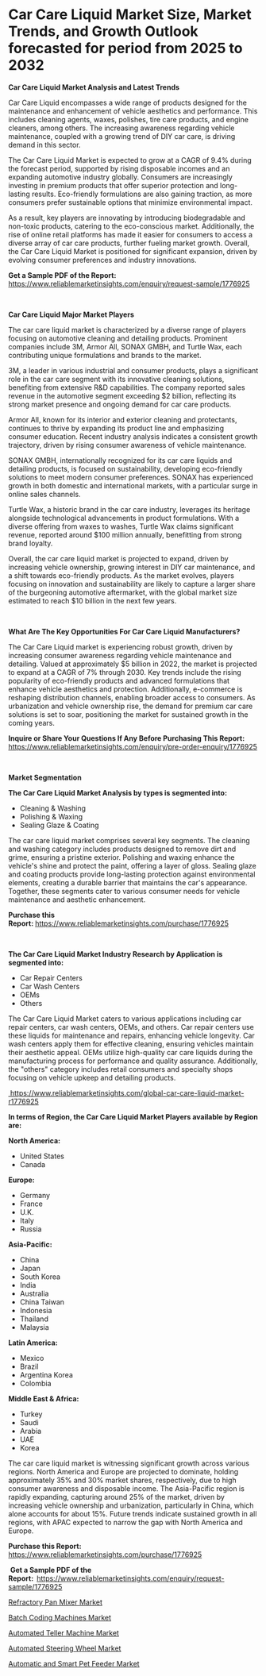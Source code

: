 <p><h1>Car Care Liquid Market Size, Market Trends, and Growth Outlook forecasted for period from 2025 to 2032</h1></p><p><strong>Car Care Liquid Market Analysis and Latest Trends</strong></p>
<p><p>Car Care Liquid encompasses a wide range of products designed for the maintenance and enhancement of vehicle aesthetics and performance. This includes cleaning agents, waxes, polishes, tire care products, and engine cleaners, among others. The increasing awareness regarding vehicle maintenance, coupled with a growing trend of DIY car care, is driving demand in this sector. </p><p>The Car Care Liquid Market is expected to grow at a CAGR of 9.4% during the forecast period, supported by rising disposable incomes and an expanding automotive industry globally. Consumers are increasingly investing in premium products that offer superior protection and long-lasting results. Eco-friendly formulations are also gaining traction, as more consumers prefer sustainable options that minimize environmental impact. </p><p>As a result, key players are innovating by introducing biodegradable and non-toxic products, catering to the eco-conscious market. Additionally, the rise of online retail platforms has made it easier for consumers to access a diverse array of car care products, further fueling market growth. Overall, the Car Care Liquid Market is positioned for significant expansion, driven by evolving consumer preferences and industry innovations.</p></p>
<p><strong>Get a Sample PDF of the Report:&nbsp;</strong> <a href="https://www.reliablemarketinsights.com/enquiry/request-sample/1776925?utm_campaign=3047&utm_medium=2&utm_source=Github&utm_content=ia&utm_term=25032025&utm_id=car-care-liquid">https://www.reliablemarketinsights.com/enquiry/request-sample/1776925</a></p>
<p>&nbsp;</p>
<p><strong>Car Care Liquid Major Market Players</strong></p>
<p><p>The car care liquid market is characterized by a diverse range of players focusing on automotive cleaning and detailing products. Prominent companies include 3M, Armor All, SONAX GMBH, and Turtle Wax, each contributing unique formulations and brands to the market.</p><p>3M, a leader in various industrial and consumer products, plays a significant role in the car care segment with its innovative cleaning solutions, benefiting from extensive R&D capabilities. The company reported sales revenue in the automotive segment exceeding $2 billion, reflecting its strong market presence and ongoing demand for car care products.</p><p>Armor All, known for its interior and exterior cleaning and protectants, continues to thrive by expanding its product line and emphasizing consumer education. Recent industry analysis indicates a consistent growth trajectory, driven by rising consumer awareness of vehicle maintenance.</p><p>SONAX GMBH, internationally recognized for its car care liquids and detailing products, is focused on sustainability, developing eco-friendly solutions to meet modern consumer preferences. SONAX has experienced growth in both domestic and international markets, with a particular surge in online sales channels.</p><p>Turtle Wax, a historic brand in the car care industry, leverages its heritage alongside technological advancements in product formulations. With a diverse offering from waxes to washes, Turtle Wax claims significant revenue, reported around $100 million annually, benefitting from strong brand loyalty.</p><p>Overall, the car care liquid market is projected to expand, driven by increasing vehicle ownership, growing interest in DIY car maintenance, and a shift towards eco-friendly products. As the market evolves, players focusing on innovation and sustainability are likely to capture a larger share of the burgeoning automotive aftermarket, with the global market size estimated to reach $10 billion in the next few years.</p></p>
<p>&nbsp;</p>
<p><strong>What Are The Key Opportunities For Car Care Liquid Manufacturers?</strong></p>
<p><p>The Car Care Liquid market is experiencing robust growth, driven by increasing consumer awareness regarding vehicle maintenance and detailing. Valued at approximately $5 billion in 2022, the market is projected to expand at a CAGR of 7% through 2030. Key trends include the rising popularity of eco-friendly products and advanced formulations that enhance vehicle aesthetics and protection. Additionally, e-commerce is reshaping distribution channels, enabling broader access to consumers. As urbanization and vehicle ownership rise, the demand for premium car care solutions is set to soar, positioning the market for sustained growth in the coming years.</p></p>
<p><strong>Inquire or Share Your Questions If Any Before Purchasing This Report:</strong> <a href="https://www.reliablemarketinsights.com/enquiry/pre-order-enquiry/1776925?utm_campaign=3047&utm_medium=2&utm_source=Github&utm_content=ia&utm_term=25032025&utm_id=car-care-liquid">https://www.reliablemarketinsights.com/enquiry/pre-order-enquiry/1776925</a></p>
<p>&nbsp;</p>
<p><strong>Market Segmentation</strong></p>
<p><strong>The Car Care Liquid Market Analysis by types is segmented into:</strong></p>
<p><ul><li>Cleaning & Washing</li><li>Polishing & Waxing</li><li>Sealing Glaze & Coating</li></ul></p>
<p><p>The car care liquid market comprises several key segments. The cleaning and washing category includes products designed to remove dirt and grime, ensuring a pristine exterior. Polishing and waxing enhance the vehicle's shine and protect the paint, offering a layer of gloss. Sealing glaze and coating products provide long-lasting protection against environmental elements, creating a durable barrier that maintains the car's appearance. Together, these segments cater to various consumer needs for vehicle maintenance and aesthetic enhancement.</p></p>
<p><strong>Purchase this Report:&nbsp;</strong><a href="https://www.reliablemarketinsights.com/purchase/1776925?utm_campaign=3047&utm_medium=2&utm_source=Github&utm_content=ia&utm_term=25032025&utm_id=car-care-liquid">https://www.reliablemarketinsights.com/purchase/1776925</a></p>
<p>&nbsp;</p>
<p><strong>The Car Care Liquid Market Industry Research by Application is segmented into:</strong></p>
<p><ul><li>Car Repair Centers</li><li>Car Wash Centers</li><li>OEMs</li><li>Others</li></ul></p>
<p><p>The Car Care Liquid Market caters to various applications including car repair centers, car wash centers, OEMs, and others. Car repair centers use these liquids for maintenance and repairs, enhancing vehicle longevity. Car wash centers apply them for effective cleaning, ensuring vehicles maintain their aesthetic appeal. OEMs utilize high-quality car care liquids during the manufacturing process for performance and quality assurance. Additionally, the "others" category includes retail consumers and specialty shops focusing on vehicle upkeep and detailing products.</p></p>
<p><a href="https://www.reliablemarketinsights.com/global-car-care-liquid-market-r1776925?utm_campaign=3047&utm_medium=2&utm_source=Github&utm_content=ia&utm_term=25032025&utm_id=car-care-liquid">&nbsp;https://www.reliablemarketinsights.com/global-car-care-liquid-market-r1776925</a></p>
<p><strong>In terms of Region, the Car Care Liquid Market Players available by Region are:</strong></p>
<p>
    <p> <strong> North America: </strong>
        <ul>
            <li>United States</li>
            <li>Canada</li>
        </ul>
        </p> 
    <p> <strong> Europe: </strong>
        <ul>
            <li>Germany</li>
            <li>France</li>
            <li>U.K.</li>
            <li>Italy</li>
            <li>Russia</li>
        </ul>
        </p> 
    <p> <strong> Asia-Pacific: </strong>
        <ul>
            <li>China</li>
            <li>Japan</li>
            <li>South Korea</li>
            <li>India</li>
            <li>Australia</li>
            <li>China Taiwan</li>
            <li>Indonesia</li>
            <li>Thailand</li>
            <li>Malaysia</li>
        </ul>
        </p> 
    <p> <strong> Latin America: </strong>
        <ul>
            <li>Mexico</li>
            <li>Brazil</li>
            <li>Argentina Korea</li>
            <li>Colombia</li>
        </ul>
        </p> 
    <p> <strong> Middle East & Africa: </strong>
        <ul>
            <li>Turkey</li>
            <li>Saudi</li>
            <li>Arabia</li>
            <li>UAE</li>
            <li>Korea</li>
        </ul>
    </p>
    </p>
<p><p>The car care liquid market is witnessing significant growth across various regions. North America and Europe are projected to dominate, holding approximately 35% and 30% market shares, respectively, due to high consumer awareness and disposable income. The Asia-Pacific region is rapidly expanding, capturing around 25% of the market, driven by increasing vehicle ownership and urbanization, particularly in China, which alone accounts for about 15%. Future trends indicate sustained growth in all regions, with APAC expected to narrow the gap with North America and Europe.</p></p>
<p><strong>Purchase this Report: </strong><a href="https://www.reliablemarketinsights.com/purchase/1776925?utm_campaign=3047&utm_medium=2&utm_source=Github&utm_content=ia&utm_term=25032025&utm_id=car-care-liquid">https://www.reliablemarketinsights.com/purchase/1776925</a></p>
<p>&nbsp;<strong>Get a Sample PDF of the Report:&nbsp;&nbsp;</strong><a href="https://www.reliablemarketinsights.com/enquiry/request-sample/1776925?utm_campaign=3047&utm_medium=2&utm_source=Github&utm_content=ia&utm_term=25032025&utm_id=car-care-liquid">https://www.reliablemarketinsights.com/enquiry/request-sample/1776925</a></p>
<p><strong></strong></p>
<p><p><a href="https://www.linkedin.com/pulse/research-report-value-market-segmentation-share-analysis-cyhde?utm_campaign=3047&utm_medium=2&utm_source=Github&utm_content=ia&utm_term=25032025&utm_id=car-care-liquid">Refractory Pan Mixer Market</a></p><p><a href="https://www.linkedin.com/pulse/future-batch-coding-machines-market-key-growth-drivers-n5wde?utm_campaign=3047&utm_medium=2&utm_source=Github&utm_content=ia&utm_term=25032025&utm_id=car-care-liquid">Batch Coding Machines Market</a></p><p><a href="https://www.linkedin.com/pulse/automated-teller-machine-market-size-projected-expand-134-cagr-jshce?utm_campaign=3047&utm_medium=2&utm_source=Github&utm_content=ia&utm_term=25032025&utm_id=car-care-liquid">Automated Teller Machine Market</a></p><p><a href="https://www.linkedin.com/pulse/future-assessment-forecast-global-automated-steering-wheel-q4iqe?utm_campaign=3047&utm_medium=2&utm_source=Github&utm_content=ia&utm_term=25032025&utm_id=car-care-liquid">Automated Steering Wheel Market</a></p><p><a href="https://www.linkedin.com/pulse/automatic-smart-pet-feeder-market-study-forecasted-cagr-44-ivuse?utm_campaign=3047&utm_medium=2&utm_source=Github&utm_content=ia&utm_term=25032025&utm_id=car-care-liquid">Automatic and Smart Pet Feeder Market</a></p></p>